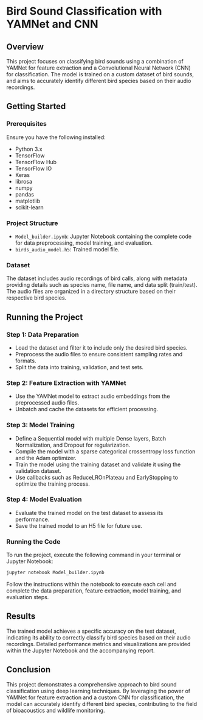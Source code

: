 # Bird Sound Classification with YAMNet and CNN

## Overview

This project focuses on classifying bird sounds using a combination of YAMNet for feature extraction and a Convolutional Neural Network (CNN) for classification. The model is trained on a custom dataset of bird sounds, and aims to accurately identify different bird species based on their audio recordings.

## Getting Started

### Prerequisites

Ensure you have the following installed:

- Python 3.x
- TensorFlow
- TensorFlow Hub
- TensorFlow IO
- Keras
- librosa
- numpy
- pandas
- matplotlib
- scikit-learn

### Project Structure

- `Model_builder.ipynb`: Jupyter Notebook containing the complete code for data preprocessing, model training, and evaluation.
- `birds_audio_model.h5`: Trained model file.

### Dataset

The dataset includes audio recordings of bird calls, along with metadata providing details such as species name, file name, and data split (train/test). The audio files are organized in a directory structure based on their respective bird species.

## Running the Project

### Step 1: Data Preparation

- Load the dataset and filter it to include only the desired bird species.
- Preprocess the audio files to ensure consistent sampling rates and formats.
- Split the data into training, validation, and test sets.

### Step 2: Feature Extraction with YAMNet

- Use the YAMNet model to extract audio embeddings from the preprocessed audio files.
- Unbatch and cache the datasets for efficient processing.

### Step 3: Model Training

- Define a Sequential model with multiple Dense layers, Batch Normalization, and Dropout for regularization.
- Compile the model with a sparse categorical crossentropy loss function and the Adam optimizer.
- Train the model using the training dataset and validate it using the validation dataset.
- Use callbacks such as ReduceLROnPlateau and EarlyStopping to optimize the training process.

### Step 4: Model Evaluation

- Evaluate the trained model on the test dataset to assess its performance.
- Save the trained model to an H5 file for future use.

### Running the Code

To run the project, execute the following command in your terminal or Jupyter Notebook:

```bash
jupyter notebook Model_builder.ipynb
```

Follow the instructions within the notebook to execute each cell and complete the data preparation, feature extraction, model training, and evaluation steps.

## Results

The trained model achieves a specific accuracy on the test dataset, indicating its ability to correctly classify bird species based on their audio recordings. Detailed performance metrics and visualizations are provided within the Jupyter Notebook and the accompanying report.

## Conclusion

This project demonstrates a comprehensive approach to bird sound classification using deep learning techniques. By leveraging the power of YAMNet for feature extraction and a custom CNN for classification, the model can accurately identify different bird species, contributing to the field of bioacoustics and wildlife monitoring.

